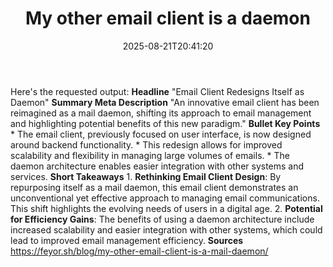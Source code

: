 ﻿---
title: "My other email client is a daemon"
date: "2025-08-21T20:41:20"
category: "Markets"
summary: ""
slug: "my other email client is a daemon"
source_urls:
  - "https://feyor.sh/blog/my-other-email-client-is-a-mail-daemon/"
seo:
  title: "My other email client is a daemon | Hash n Hedge"
  description: ""
  keywords: ["news", "markets", "brief"]
---
Here's the requested output:  **Headline** "Email Client Redesigns Itself as Daemon"  **Summary Meta Description** "An innovative email client has been reimagined as a mail daemon, shifting its approach to email management and highlighting potential benefits of this new paradigm."  **Bullet Key Points**  * The email client, previously focused on user interface, is now designed around backend functionality. * This redesign allows for improved scalability and flexibility in managing large volumes of emails. * The daemon architecture enables easier integration with other systems and services.  **Short Takeaways**  1. **Rethinking Email Client Design**: By repurposing itself as a mail daemon, this email client demonstrates an unconventional yet effective approach to managing email communications. This shift highlights the evolving needs of users in a digital age. 2. **Potential for Efficiency Gains**: The benefits of using a daemon architecture include increased scalability and easier integration with other systems, which could lead to improved email management efficiency.  **Sources** https://feyor.sh/blog/my-other-email-client-is-a-mail-daemon/ 
